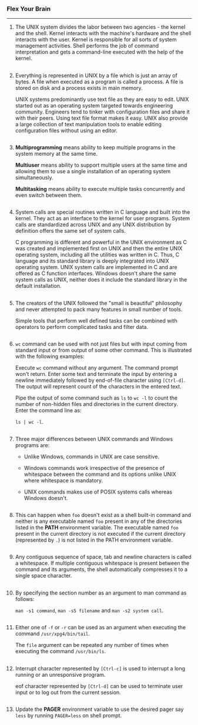 ### Flex Your Brain

---

01. The UNIX system divides the labor between two agencies - the kernel and the shell. Kernel interacts with the machine's hardware and the shell interacts with the user. Kernel is responsible for all sorts of system management activities. Shell performs the job of command interpretation and gets a command-line executed with the help of the kernel.

##

02. Everything is represented in UNIX by a file which is just an array of bytes. A file when executed as a program is called a process. A file is stored on disk and a process exists in main memory.

    UNIX systems predominantly use text file as they are easy to edit. UNIX started out as an operating system targeted towards engineering community. Engineers tend to tinker with configuration files and share it with their peers. Using text file format makes it easy. UNIX also provide a large collection of text manipulation tools to enable editing configuration files without using an editor.

##

03. **Multiprogramming** means ability to keep multiple programs in the system memory at the same time.

    **Multiuser** means ability to support multiple users at the same time and allowing them to use a single installation of an operating system simultaneously.

    **Multitasking** means ability to execute multiple tasks concurrently and even switch between them.

##

04. System calls are special routines written in C language and built into the kernel. They act as an interface to the kernel for user programs. System calls are standardized across UNIX and any UNIX distribution by definition offers the same set of system calls.

    C programming is different and powerful in the UNIX environment as C was created and implemented first on UNIX and then the entire UNIX operating system, including all the utilities was written in C. Thus, C language and its standard library is deeply integrated into UNIX operating system. UNIX system calls are implemented in C and are offered as C function interfaces. Windows doesn't share the same system calls as UNIX, neither does it include the standard library in the default installation.

##

05. The creators of the UNIX followed the "small is beautiful" philosophy and never attempted to pack many features in small number of tools.

    Simple tools that perform well defined tasks can be combined with operators to perform complicated tasks and filter data.

##

06. `wc` command can be used with not just files but with input coming from standard input or from output of some other command. This is illustrated with the following examples:

    Execute `wc` command without any argument. The command prompt won't return. Enter some text and terminate the input by entering a newline immediately followed by end-of-file character using `[Ctrl-d]`. The output will represent count of the characters in the entered text.

    Pipe the output of some command such as `ls` to `wc -l` to count the number of non-hidden files and directories in the current directory. Enter the command line as:

    `ls | wc -l`.

##

07. Three major differences between UNIX commands and Windows programs are:

    -   Unlike Windows, commands in UNIX are case sensitive.

    -   Windows commands work irrespective of the presence of whitespace between the command and its options unlike UNIX where whitespace is mandatory.

    -   UNIX commands makes use of POSIX systems calls whereas Windows doesn't.

##

08. This can happen when `foo` doesn't exist as a shell built-in command and neither is any executable named `foo` present in any of the directories listed in the **PATH** environment variable. The executable named `foo` present in the current directory is not executed if the current directory (represented by `.`) is not listed in the PATH environment variable.

##

09. Any contiguous sequence of space, tab and newline characters is called a whitespace. If multiple contiguous whitespace is present between the command and its arguments, the shell automatically compresses it to a single space character.

##

10. By specifying the section number as an argument to man command as follows:

    `man -s1 command`, `man -s5 filename` and `man -s2 system call`.

##

11. Either one of `-f` or `-r` can be used as an argument when executing the command `/usr/xpg4/bin/tail`.

    The `file` argument can be repeated any number of times when executing the command `/usr/bin/ls`.

##

12. Interrupt character represented by `[Ctrl-c]` is used to interrupt a long running or an unresponsive program.

    eof character represented by `[Ctrl-d]` can be used to terminate user input or to log out from the current session.

##

13. Update the **PAGER** environment variable to use the desired pager say `less` by running `PAGER=less` on shell prompt.

##
